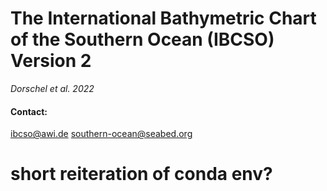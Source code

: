 # The International Bathymetric Chart of the Southern Ocean (IBCSO) Version 2

*Dorschel et al. 2022*

#### Contact:

ibcso@awi.de
southern-ocean@seabed.org

# short reiteration of conda env?
